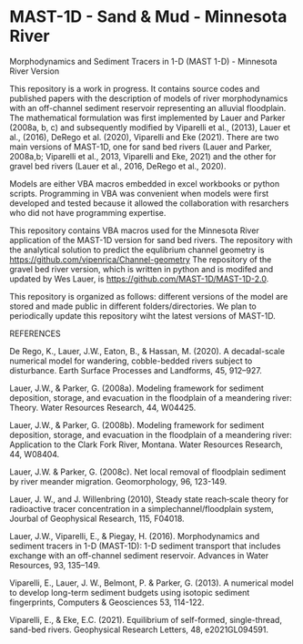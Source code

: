 # MAST-1D - Sand & Mud - Minnesota River
Morphodynamics and Sediment Tracers in 1-D (MAST 1-D) - Minnesota River Version

This repository is a work in progress. It contains source codes and published papers with the description of models of river morphodynamics with an off-channel sediment reservoir representing an alluvial floodplain. The mathematical formulation was first implemented by Lauer and Parker (2008a, b, c) and subsequently modified by Viparelli et al., (2013), Lauer et al., (2016), DeRego et al. (2020), Viparelli and Eke (2021). 
There are two main versions of MAST-1D, one for sand bed rivers (Lauer and Parker, 2008a,b; Viparelli et al., 2013, Viparelli and Eke, 2021) and the other for gravel bed rivers (Lauer et al., 2016, DeRego et al., 2020). 

Models are either VBA macros embedded in excel workbooks or python scripts. Programming in VBA was convenient when models were first developed and tested because it allowed the collaboration with resarchers who did not have programming expertise. 

This repository contains VBA macros used for the Minnesota River application of the MAST-1D version for sand bed rivers. 
The repository with the analytical solution to predict the equlibrium channel geometry is https://github.com/vipenrica/Channel-geometry
The repository of the gravel bed river version, which is written in python and is modifed and updated by Wes Lauer, is https://github.com/MAST-1D/MAST-1D-2.0. 

This repository is organized as follows: different versions of the model are stored and made public in different folders/directories. We plan to periodically update this repository wiht the latest versions of MAST-1D. 



REFERENCES

De Rego, K., Lauer, J.W., Eaton, B., & Hassan, M. (2020). A decadal-scale numerical model for wandering, cobble-bedded rivers subject to disturbance. Earth Surface Processes and Landforms, 45, 912–927.

Lauer, J.W., & Parker, G. (2008a). Modeling framework for sediment deposition, storage, and evacuation in the floodplain of a meandering river: Theory. Water Resources Research, 44, W04425. 

Lauer, J.W., & Parker, G. (2008b). Modeling framework for sediment deposition, storage, and evacuation in the floodplain of a meandering river: Application to the Clark Fork River, Montana. Water Resources Research, 44, W08404. 

Lauer, J.W. & Parker, G. (2008c). Net local removal of floodplain sediment by river meander migration. Geomorphology, 96, 123-149. 

Lauer, J. W., and J. Willenbring (2010), Steady state reach‐scale theory for radioactive tracer concentration in a simplechannel/floodplain system, Jourbal of Geophysical Research, 115, F04018.

Lauer, J.W., Viparelli, E., & Piegay, H. (2016). Morphodynamics and sediment tracers in 1-D (MAST-1D): 1-D sediment transport that includes exchange with an off-channel sediment reservoir. Advances in Water Resources, 93, 135–149.

Viparelli, E., Lauer, J. W., Belmont, P. & Parker, G. (2013). A numerical model to develop long-term sediment budgets using isotopic sediment fingerprints, Computers & Geosciences 53, 114-122.

Viparelli, E., & Eke, E.C. (2021). Equilibrium of self-formed, single-thread, sand-bed rivers. Geophysical Research Letters, 48, e2021GL094591.







